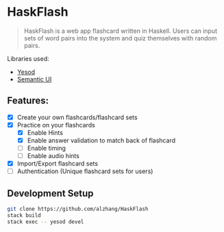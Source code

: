 # HaskFlash
> HaskFlash is a web app flashcard written in Haskell.
> Users can input sets of word pairs into the system and quiz themselves with random pairs.

Libraries used:
- [Yesod](https://www.yesodweb.com/)
- [Semantic UI](https://semantic-ui.com/)

## Features:
- [x] Create your own flashcards/flashcard sets
- [x] Practice on your flashcards
    - [x] Enable Hints
    - [x] Enable answer validation to match back of flashcard
    - [ ] Enable timing
    - [ ] Enable audio hints
- [x] Import/Export flashcard sets
- [ ] Authentication (Unique flashcard sets for users)

## Development Setup
```sh
git clone https://github.com/alzhang/HaskFlash
stack build
stack exec -- yesod devel
```

